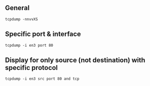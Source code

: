 ## General

`tcpdump -nnvvXS`

## Specific port & interface

`tcpdump -i en3 port 80`

## Display for only source (not destination) with specific protocol

`tcpdump -i en3 src port 80 and tcp`
